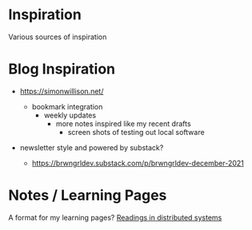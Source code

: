 # Inspiration

Various sources of inspiration

# Blog Inspiration

* https://simonwillison.net/
   * bookmark integration
	 * weekly updates
	    * more notes inspired like my recent drafts
			* screen shots of testing out local software


* newsletter style and powered by substack?
   * https://brwngrldev.substack.com/p/brwngrldev-december-2021			


# Notes / Learning Pages

A format for my learning pages? [Readings in distributed systems](http://christophermeiklejohn.com/distributed/systems/2013/07/12/readings-in-distributed-systems.html)